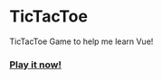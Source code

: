 # TicTacToe
TicTacToe Game to help me learn Vue!

### [Play it now!](https://hardtictactoe.netlify.app)

